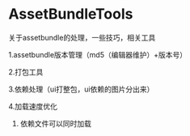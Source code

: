 # AssetBundleTools
关于assetbundle的处理，一些技巧，相关工具

1.assetbundle版本管理（md5（编辑器维护）+版本号）

2.打包工具

3.依赖处理（ui打整包，ui依赖的图片分出来）

4.加载速度优化
1) 依赖文件可以同时加载

